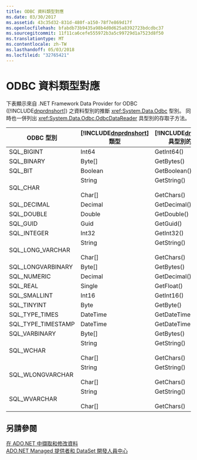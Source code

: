 ```yaml
---
title: ODBC 資料類型對應
ms.date: 03/30/2017
ms.assetid: 43c35d32-831d-480f-a150-78f7e869d17f
ms.openlocfilehash: bfabdb73b9435a98b4d0d625a8392723bdcdbc37
ms.sourcegitcommit: 11f11ca6cefe555972b3a5c99729d1a7523d8f50
ms.translationtype: MT
ms.contentlocale: zh-TW
ms.lasthandoff: 05/03/2018
ms.locfileid: "32765421"
---
```

# <a name="odbc-data-type-mappings"></a>ODBC 資料類型對應
下表顯示來自 .NET Framework Data Provider for ODBC ([!INCLUDE[dnprdnshort](../../../../includes/dnprdnshort-md.md)]) 之資料型別的推斷 <xref:System.Data.Odbc> 型別。 同時也一併列出 <xref:System.Data.Odbc.OdbcDataReader> 具型別的存取子方法。  
  
|ODBC 型別|[!INCLUDE[dnprdnshort](../../../../includes/dnprdnshort-md.md)] 類型|[!INCLUDE[dnprdnshort](../../../../includes/dnprdnshort-md.md)] 具型別的存取子|  
|---------------|----------------------------------------------------------------------|--------------------------------------------------------------------------------|  
|SQL_BIGINT|Int64|GetInt64()|  
|SQL_BINARY|Byte[]|GetBytes()|  
|SQL_BIT|Boolean|GetBoolean()|  
|SQL_CHAR|String<br /><br /> Char[]|GetString()<br /><br /> GetChars()|  
|SQL_DECIMAL|Decimal|GetDecimal()|  
|SQL_DOUBLE|Double|GetDouble()|  
|SQL_GUID|Guid|GetGuid()|  
|SQL_INTEGER|Int32|GetInt32()|  
|SQL_LONG_VARCHAR|String<br /><br /> Char[]|GetString()<br /><br /> GetChars()|  
|SQL_LONGVARBINARY|Byte[]|GetBytes()|  
|SQL_NUMERIC|Decimal|GetDecimal()|  
|SQL_REAL|Single|GetFloat()|  
|SQL_SMALLINT|Int16|GetInt16()|  
|SQL_TINYINT|Byte|GetByte()|  
|SQL_TYPE_TIMES|DateTime|GetDateTime()|  
|SQL_TYPE_TIMESTAMP|DateTime|GetDateTime()|  
|SQL_VARBINARY|Byte[]|GetBytes()|  
|SQL_WCHAR|String<br /><br /> Char[]|GetString()<br /><br /> GetChars()|  
|SQL_WLONGVARCHAR|String<br /><br /> Char[]|GetString()<br /><br /> GetChars()|  
|SQL_WVARCHAR|String<br /><br /> Char[]|GetString()<br /><br /> GetChars()|  
  
## <a name="see-also"></a>另請參閱  
 [在 ADO.NET 中擷取和修改資料](../../../../docs/framework/data/adonet/retrieving-and-modifying-data.md)  
 [ADO.NET Managed 提供者和 DataSet 開發人員中心](http://go.microsoft.com/fwlink/?LinkId=217917)

